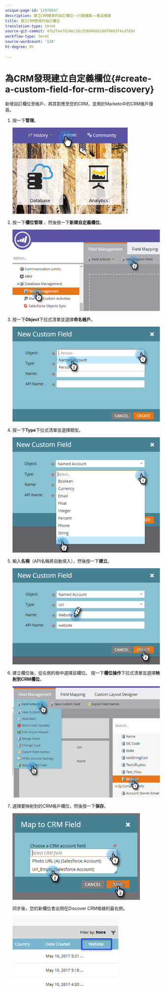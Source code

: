 ```yaml
---
unique-page-id: 12978647
description: 建立CRM搜尋的自訂欄位——行銷檔案——產品檔案
title: 建立CRM搜尋的自訂欄位
translation-type: tm+mt
source-git-commit: 47b2fee7d146c3dc558d4bbb10070683f4cdfd3d
workflow-type: tm+mt
source-wordcount: '134'
ht-degree: 0%

---
```



# 為CRM發現建立自定義欄位{#create-a-custom-field-for-crm-discovery}

新增自訂欄位至帳戶、將其對應至您的CRM，並用於Marketo中的CRM帳戶搜尋。

1. 按一下&#x200B;**管理**。

   ![](assets/admin.png)

1. 按一下&#x200B;**欄位管理** ，然後按一下&#x200B;**新建自定義欄位**。

   ![](assets/two-4.png)

1. 按一下&#x200B;**Object**&#x200B;下拉式清單並選擇&#x200B;**命名帳戶**。

   ![](assets/three-3.png)

1. 按一下&#x200B;**Type**&#x200B;下拉式清單並選擇類型。

   ![](assets/four-3.png)

1. 輸入&#x200B;**名稱**（API名稱將自動填入），然後按一下&#x200B;**建立**。

   ![](assets/five-3.png)

1. 建立欄位後，從右側的樹中選擇該欄位。 按一下&#x200B;**欄位操作**&#x200B;下拉式清單並選擇&#x200B;**映射到CRM欄位**。

   ![](assets/six-2.png)

1. 選擇要映射到的CRM帳戶欄位，然後按一下&#x200B;**保存**。

   ![](assets/seven-1.png)

   同步後，您的新欄位會出現在Discover CRM格線的最右側。

   ![](assets/eight.png)

